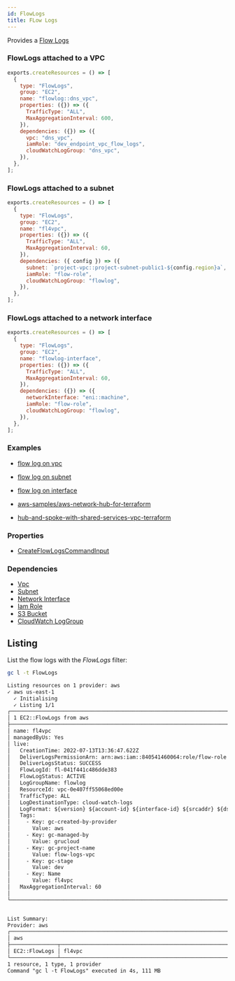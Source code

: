 ```yaml
---
id: FlowLogs
title: FLow Logs
---
```


Provides a [Flow Logs](https://console.aws.amazon.com/vpc/home?#vpcs:)

### FlowLogs attached to a VPC

```js
exports.createResources = () => [
  {
    type: "FlowLogs",
    group: "EC2",
    name: "flowlog::dns_vpc",
    properties: ({}) => ({
      TrafficType: "ALL",
      MaxAggregationInterval: 600,
    }),
    dependencies: ({}) => ({
      vpc: "dns_vpc",
      iamRole: "dev_endpoint_vpc_flow_logs",
      cloudWatchLogGroup: "dns_vpc",
    }),
  },
];
```

### FlowLogs attached to a subnet

```js
exports.createResources = () => [
  {
    type: "FlowLogs",
    group: "EC2",
    name: "fl4vpc",
    properties: ({}) => ({
      TrafficType: "ALL",
      MaxAggregationInterval: 60,
    }),
    dependencies: ({ config }) => ({
      subnet: `project-vpc::project-subnet-public1-${config.region}a`,
      iamRole: "flow-role",
      cloudWatchLogGroup: "flowlog",
    }),
  },
];
```

### FlowLogs attached to a network interface

```js
exports.createResources = () => [
  {
    type: "FlowLogs",
    group: "EC2",
    name: "flowlog-interface",
    properties: ({}) => ({
      TrafficType: "ALL",
      MaxAggregationInterval: 60,
    }),
    dependencies: ({}) => ({
      networkInterface: "eni::machine",
      iamRole: "flow-role",
      cloudWatchLogGroup: "flowlog",
    }),
  },
];
```


### Examples

- [flow log on vpc](https://github.com/grucloud/grucloud/blob/main/examples/aws/EC2/flow-logs/flow-logs-vpc)

- [flow log on subnet](https://github.com/grucloud/grucloud/blob/main/examples/aws/EC2/flow-logs/flow-logs-subnet)

- [flow log on interface](https://github.com/grucloud/grucloud/blob/main/examples/aws/EC2/flow-logs/flow-logs-interface)

- [aws-samples/aws-network-hub-for-terraform](https://github.com/grucloud/grucloud/blob/main/examples/aws/aws-samples/aws-network-hub-for-terraform)

- [hub-and-spoke-with-shared-services-vpc-terraform](https://github.com/grucloud/grucloud/blob/main/examples/aws/aws-samples/hub-and-spoke-with-shared-services-vpc-terraform)

### Properties

- [CreateFlowLogsCommandInput](https://docs.aws.amazon.com/AWSJavaScriptSDK/v3/latest/clients/client-ec2/interfaces/createflowlogscommandinput.html)

### Dependencies

- [Vpc](./Vpc.md)
- [Subnet](./Subnet.md)
- [Network Interface](./NetworkInterface.md)
- [Iam Role](../IAM/Role.md)
- [S3 Bucket](../S3/Bucket.md)
- [CloudWatch LogGroup](../CloudWatchLogs/LogGroup.md)

## Listing

List the flow logs with the _FlowLogs_ filter:

```sh
gc l -t FlowLogs
```

```txt
Listing resources on 1 provider: aws
✓ aws us-east-1
  ✓ Initialising
  ✓ Listing 1/1
┌──────────────────────────────────────────────────────────────────────────────────────────┐
│ 1 EC2::FlowLogs from aws                                                                 │
├──────────────────────────────────────────────────────────────────────────────────────────┤
│ name: fl4vpc                                                                             │
│ managedByUs: Yes                                                                         │
│ live:                                                                                    │
│   CreationTime: 2022-07-13T13:36:47.622Z                                                 │
│   DeliverLogsPermissionArn: arn:aws:iam::840541460064:role/flow-role                     │
│   DeliverLogsStatus: SUCCESS                                                             │
│   FlowLogId: fl-041f441c486dde383                                                        │
│   FlowLogStatus: ACTIVE                                                                  │
│   LogGroupName: flowlog                                                                  │
│   ResourceId: vpc-0e407ff55068ed00e                                                      │
│   TrafficType: ALL                                                                       │
│   LogDestinationType: cloud-watch-logs                                                   │
│   LogFormat: ${version} ${account-id} ${interface-id} ${srcaddr} ${dstaddr} ${srcport} … │
│   Tags:                                                                                  │
│     - Key: gc-created-by-provider                                                        │
│       Value: aws                                                                         │
│     - Key: gc-managed-by                                                                 │
│       Value: grucloud                                                                    │
│     - Key: gc-project-name                                                               │
│       Value: flow-logs-vpc                                                               │
│     - Key: gc-stage                                                                      │
│       Value: dev                                                                         │
│     - Key: Name                                                                          │
│       Value: fl4vpc                                                                      │
│   MaxAggregationInterval: 60                                                             │
│                                                                                          │
└──────────────────────────────────────────────────────────────────────────────────────────┘


List Summary:
Provider: aws
┌─────────────────────────────────────────────────────────────────────────────────────────┐
│ aws                                                                                     │
├───────────────┬─────────────────────────────────────────────────────────────────────────┤
│ EC2::FlowLogs │ fl4vpc                                                                  │
└───────────────┴─────────────────────────────────────────────────────────────────────────┘
1 resource, 1 type, 1 provider
Command "gc l -t FlowLogs" executed in 4s, 111 MB
```
